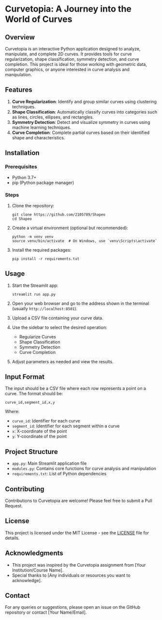 # Curvetopia: A Journey into the World of Curves

## Overview

Curvetopia is an interactive Python application designed to analyze, manipulate, and complete 2D curves. It provides tools for curve regularization, shape classification, symmetry detection, and curve completion. This project is ideal for those working with geometric data, computer graphics, or anyone interested in curve analysis and manipulation.

## Features

1. **Curve Regularization**: Identify and group similar curves using clustering techniques.
2. **Shape Classification**: Automatically classify curves into categories such as lines, circles, ellipses, and rectangles.
3. **Symmetry Detection**: Detect and visualize symmetry in curves using machine learning techniques.
4. **Curve Completion**: Complete partial curves based on their identified shape and characteristics.

## Installation

### Prerequisites

- Python 3.7+
- pip (Python package manager)

### Steps

1. Clone the repository:
   ```
   git clone https://github.com/2105789/Shapeo
   cd Shapeo
   ```

2. Create a virtual environment (optional but recommended):
   ```
   python -m venv venv
   source venv/bin/activate  # On Windows, use `venv\Scripts\activate`
   ```

3. Install the required packages:
   ```
   pip install -r requirements.txt
   ```

## Usage

1. Start the Streamlit app:
   ```
   streamlit run app.py
   ```

2. Open your web browser and go to the address shown in the terminal (usually `http://localhost:8501`).

3. Upload a CSV file containing your curve data.

4. Use the sidebar to select the desired operation:
   - Regularize Curves
   - Shape Classification
   - Symmetry Detection
   - Curve Completion

5. Adjust parameters as needed and view the results.

## Input Format

The input should be a CSV file where each row represents a point on a curve. The format should be:

```
curve_id,segment_id,x,y
```

Where:
- `curve_id`: Identifier for each curve
- `segment_id`: Identifier for each segment within a curve
- `x`: X-coordinate of the point
- `y`: Y-coordinate of the point

## Project Structure

- `app.py`: Main Streamlit application file
- `modules.py`: Contains core functions for curve analysis and manipulation
- `requirements.txt`: List of Python dependencies

## Contributing

Contributions to Curvetopia are welcome! Please feel free to submit a Pull Request.

## License

This project is licensed under the MIT License - see the [LICENSE](LICENSE) file for details.

## Acknowledgments

- This project was inspired by the Curvetopia assignment from [Your Institution/Course Name].
- Special thanks to [Any individuals or resources you want to acknowledge].

## Contact

For any queries or suggestions, please open an issue on the GitHub repository or contact [Your Name/Email].

